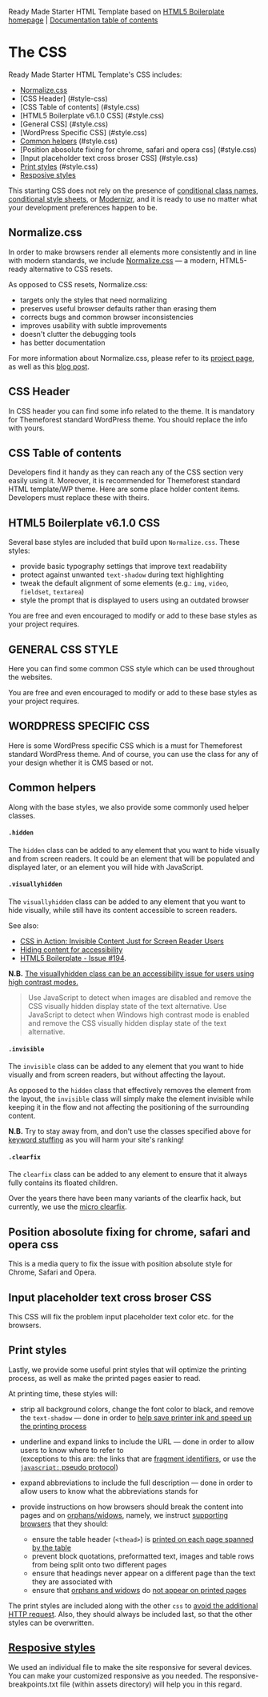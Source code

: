 Ready Made Starter HTML Template based on [HTML5 Boilerplate homepage](https://html5boilerplate.com/) | [Documentation
table of contents](TOC.md)

# The CSS

Ready Made Starter HTML Template's CSS includes:

* [Normalize.css](#normalizecss)
* [CSS Header] (#style-css)
* [CSS Table of contents] (#style.css)
* [HTML5 Boilerplate v6.1.0 CSS] (#style.css)
* [General CSS] (#style.css)
* [WordPress Specific CSS] (#style.css)
* [Common helpers](#common-helpers) (#style.css)
* [Position abosolute fixing for chrome, safari and opera css] (#style.css)
* [Input placeholder text cross broser CSS] (#style.css)
* [Print styles](#print-styles) (#style.css)
* [Resposive styles](#responsive.css)

This starting CSS does not rely on the presence of
[conditional class names](https://www.paulirish.com/2008/conditional-stylesheets-vs-css-hacks-answer-neither/),
[conditional style sheets](https://css-tricks.com/how-to-create-an-ie-only-stylesheet/),
or [Modernizr](https://modernizr.com/), and it is ready to use no matter what
your development preferences happen to be.


## Normalize.css

In order to make browsers render all elements more consistently and in line
with modern standards, we include
[Normalize.css](https://necolas.github.io/normalize.css/) — a modern, HTML5-ready
alternative to CSS resets.

As opposed to CSS resets, Normalize.css:

* targets only the styles that need normalizing
* preserves useful browser defaults rather than erasing them
* corrects bugs and common browser inconsistencies
* improves usability with subtle improvements
* doesn't clutter the debugging tools
* has better documentation

For more information about Normalize.css, please refer to its [project
page](https://necolas.github.com/normalize.css/), as well as this
[blog post](http://nicolasgallagher.com/about-normalize-css/).

## CSS Header

In CSS header you can find some info related to the theme. It is mandatory for Themeforest standard WordPress theme. You should replace the info with yours.

## CSS Table of contents

Developers find it handy as they can  reach any of the CSS section very easily using it. Moreover, it is recommended for Themeforest standard HTML template/WP theme. Here are some place holder content items. Developers must replace these with theirs.

## HTML5 Boilerplate v6.1.0 CSS

Several base styles are included that build upon `Normalize.css`. These
styles:

* provide basic typography settings that improve text readability
* protect against unwanted `text-shadow` during text highlighting
* tweak the default alignment of some elements (e.g.: `img`, `video`,
  `fieldset`, `textarea`)
* style the prompt that is displayed to users using an outdated browser

You are free and even encouraged to modify or add to these base styles as your
project requires.

## GENERAL CSS STYLE

Here you can find some common CSS style which can be used throughout the websites.

You are free and even encouraged to modify or add to these base styles as your
project requires.

## WORDPRESS SPECIFIC CSS 

Here is some WordPress specific CSS which is a must for Themeforest standard WordPress theme. And of course, you can use the class for any of your design whether it is CMS based or not.

## Common helpers

Along with the base styles, we also provide some commonly used helper classes.

#### `.hidden`

The `hidden` class can be added to any element that you want to hide visually
and from screen readers. It could be an element that will be populated and
displayed later, or an element you will hide with JavaScript.

#### `.visuallyhidden`

The `visuallyhidden` class can be added to any element that you want to hide
visually, while still have its content accessible to screen readers.

See also:

* [CSS in Action: Invisible Content Just for Screen Reader
  Users](https://webaim.org/techniques/css/invisiblecontent/)
* [Hiding content for
  accessibility](https://snook.ca/archives/html_and_css/hiding-content-for-accessibility)
* [HTML5 Boilerplate - Issue #194](https://github.com/h5bp/html5-boilerplate/issues/194).

__N.B.__ [The visuallyhidden class can be an accessibility issue for users using high contrast modes.](https://www.paciellogroup.com/blog/2012/08/notes-on-accessible-css-image-sprites/)

>Use JavaScript to detect when images are disabled and remove the CSS visually hidden display state of the text alternative.
Use JavaScript to detect when Windows high contrast mode is enabled and remove the CSS visually hidden display state of the text alternative.

#### `.invisible`

The `invisible` class can be added to any element that you want to hide
visually and from screen readers, but without affecting the layout.

As opposed to the `hidden` class that effectively removes the element from the
layout, the `invisible` class will simply make the element invisible while
keeping it in the flow and not affecting the positioning of the surrounding
content.

__N.B.__ Try to stay away from, and don't use the classes specified above for
[keyword stuffing](https://en.wikipedia.org/wiki/Keyword_stuffing) as you will
harm your site's ranking!

#### `.clearfix`

The `clearfix` class can be added to any element to ensure that it always fully
contains its floated children.

Over the years there have been many variants of the clearfix hack, but currently,
we use the [micro clearfix](http://nicolasgallagher.com/micro-clearfix-hack/).


## Position abosolute fixing for chrome, safari and opera css

This is a media query to fix the issue with position absolute style for Chrome, Safari and Opera.

## Input placeholder text cross broser CSS

This CSS will fix the problem input placeholder text color etc. for the browsers.


## Print styles

Lastly, we provide some useful print styles that will optimize the printing
process, as well as make the printed pages easier to read.

At printing time, these styles will:

* strip all background colors, change the font color to black, and remove the
  `text-shadow` — done in order to [help save printer ink and speed up the
  printing process](http://www.sanbeiji.com/archives/953)
* underline and expand links to include the URL — done in order to allow users
  to know where to refer to<br>
  (exceptions to this are: the links that are
  [fragment identifiers](https://developer.mozilla.org/en-US/docs/Web/HTML/Element/a#attr-href),
  or use the
  [`javascript:` pseudo protocol](https://developer.mozilla.org/en-US/docs/Web/JavaScript/Reference/Operators/void#JavaScript_URIs))
* expand abbreviations to include the full description — done in order to allow
  users to know what the abbreviations stands for
* provide instructions on how browsers should break the content into pages and
  on [orphans/widows](https://en.wikipedia.org/wiki/Widows_and_orphans), namely,
  we instruct
  [supporting browsers](https://en.wikipedia.org/wiki/Comparison_of_layout_engines_%28Cascading_Style_Sheets%29#Grammar_and_rules)
  that they should:

  * ensure the table header (`<thead>`) is [printed on each page spanned by the
    table](http://css-discuss.incutio.com/wiki/Printing_Tables)
  * prevent block quotations, preformatted text, images and table rows from
    being split onto two different pages
  * ensure that headings never appear on a different page than the text they
    are associated with
  * ensure that
    [orphans and widows](https://en.wikipedia.org/wiki/Widows_and_orphans) do
    [not appear on printed pages](https://css-tricks.com/almanac/properties/o/orphans/)

The print styles are included along with the other `css` to [avoid the
additional HTTP request](http://www.phpied.com/delay-loading-your-print-css/).
Also, they should always be included last, so that the other styles can be
overwritten.

## [Resposive styles](#responsive.css)

We used an individual file to make the site responsive for several devices. You can make your customized responsive as you needed. The responsive-breakpoints.txt file (within assets directory) will help you in this regard.
